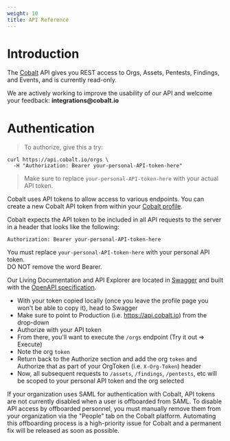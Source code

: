 ```yaml
---
weight: 10
title: API Reference
---
```


# Introduction

The [Cobalt](https://cobalt.io) API gives you REST access to Orgs, Assets, Pentests, Findings, and Events, and is currently read-only.

<aside class="notice">
We are actively working to improve the usability of our API and welcome your feedback: <strong>integrations@cobalt.io</strong>
</aside>

# Authentication

> To authorize, give this a try:

```shell
curl https://api.cobalt.io/orgs \
  -H "Authorization: Bearer your-personal-API-token-here"
```

> Make sure to replace `your-personal-API-token-here` with your actual API token.

Cobalt uses API tokens to allow access to various endpoints. You can create a new Cobalt API token from within your [Cobalt profile](https://app.cobalt.io/settings/api-token).

Cobalt expects the API token to be included in all API requests to the server in a header that looks like the following:

`Authorization: Bearer your-personal-API-token-here`

<aside class="notice">
You must replace <code>your-personal-API-token-here</code> with your personal API token.<br>
DO NOT remove the word Bearer.
</aside>

Our Living Documentation and API Explorer are located in [Swagger](https://app.swaggerhub.com/apis/CobaltLab/Cobalt_Public_API/1.3.3) and built with the [OpenAPI specification](https://swagger.io/specification/).
 - With your token copied locally (once you leave the profile page you won't be able to copy it), head to Swagger
 - Make sure to point to Production (i.e. https://api.cobalt.io) from the drop-down
 - Authorize with your API token
 - From there, you'll want to execute the `/orgs` endpoint (Try it out => Execute)
 - Note the org `token`
 - Return back to the Authorize section and add the org `token` and Authorize that as part of your OrgToken (i.e. `X-Org-Token`) header
 - Now, all subsequent requests to `/assets`, `/findings`, `/pentests`, etc will be scoped to your personal API token and the org selected

<aside class="warning">
If your organization uses SAML for authentication with Cobalt, API tokens are not currently disabled
when a user is offboarded from SAML.  To disable API access by offboarded personnel, you must
manually remove them from your organization via the "People" tab on the Cobalt platform.  Automating
this offboarding process is a high-priority issue for Cobalt and a permanent fix will be released as
soon as possible.
</aside>

